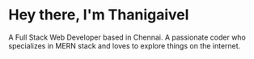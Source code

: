
<h1>Hey there, I'm Thanigaivel</h1>

A Full Stack Web Developer based in Chennai. A passionate coder who specializes in MERN stack and loves to explore things on the internet.
